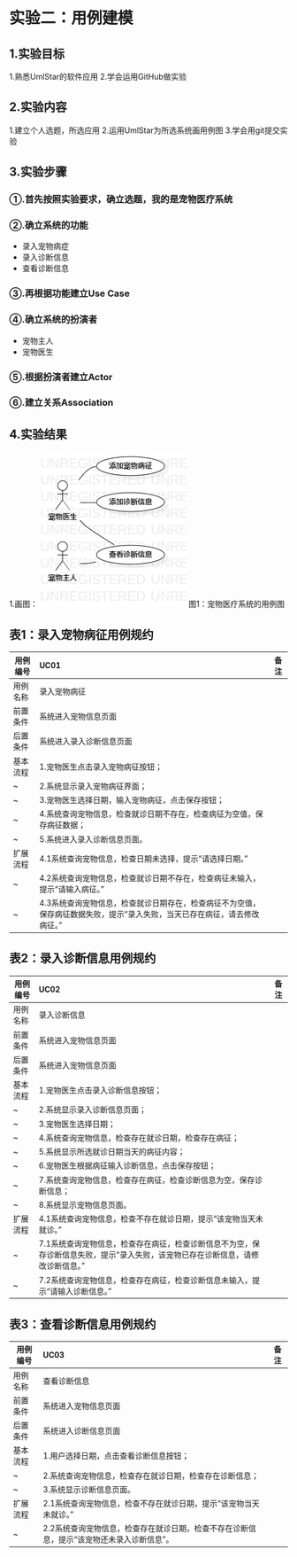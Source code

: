 # 实验二：用例建模

## 1.实验目标
1.熟悉UmlStar的软件应用
2.学会运用GitHub做实验

## 2.实验内容
1.建立个人选题，所选应用
2.运用UmlStar为所选系统画用例图
3.学会用git提交实验

## 3.实验步骤
### ①.首先按照实验要求，确立选题，我的是宠物医疗系统
### ②.确立系统的功能
 - 录入宠物病症
 - 录入诊断信息
 - 查看诊断信息
### ③.再根据功能建立Use Case
### ④.确立系统的扮演者
 - 宠物主人
 - 宠物医生
### ⑤.根据扮演者建立Actor
### ⑥.建立关系Association

## 4.实验结果
1.画图：
 ![用例图](./Lab2_UseCaseDiagram.jpg)
 图1：宠物医疗系统的用例图

## 表1：录入宠物病征用例规约  

用例编号  | UC01 | 备注  
-|:-|-  
用例名称  | 录入宠物病征  |   
前置条件  | 系统进入宠物信息页面     |
后置条件  | 系统进入录入诊断信息页面     |
基本流程  | 1.宠物医生点击录入宠物病征按钮；  |
~| 2.系统显示录入宠物病征界面；  |   
~| 3.宠物医生选择日期，输入宠物病征，点击保存按钮； |   
~| 4.系统查询宠物信息，检查就诊日期不存在，检查病征为空值，保存病征数据；   |   
~| 5.系统进入录入诊断信息页面。   |  
扩展流程 | 4.1系统查询宠物信息，检查日期未选择，提示“请选择日期。”|
~ | 4.2系统查询宠物信息，检查就诊日期不存在，检查病征未输入，提示“请输入病征。”|
~ | 4.3系统查询宠物信息，检查就诊日期存在，检查病征不为空值，保存病征数据失败，提示“录入失败，当天已存在病征，请去修改病征。” |


## 表2：录入诊断信息用例规约  

用例编号  | UC02 | 备注  
-|:-|-  
用例名称  | 录入诊断信息  |   
前置条件  | 系统进入宠物信息页面     | 
后置条件  | 系统进入宠物信息页面     |
基本流程  | 1.宠物医生点击录入诊断信息按钮；  |
~| 2.系统显示录入诊断信息页面；  |
~| 3.宠物医生选择日期；|
~| 4.系统查询宠物信息，检查存在就诊日期，检查存在病征；|
~| 5.系统显示所选就诊日期当天的病征内容；|
~| 6.宠物医生根据病征输入诊断信息，点击保存按钮；  |   
~| 7.系统查询宠物信息，检查存在病征，检查诊断信息为空，保存诊断信息；   |   
~| 8.系统显示宠物信息页面。   |  
扩展流程  | 4.1系统查询宠物信息，检查不存在就诊日期，提示“该宠物当天未就诊。” |
~| 7.1系统查询宠物信息，检查存在病征，检查诊断信息不为空，保存诊断信息失败，提示“录入失败，该宠物已存在诊断信息，请修改诊断信息。”   |
~| 7.2系统查询宠物信息，检查存在病征，检查诊断信息未输入，提示“请输入诊断信息。” |

## 表3：查看诊断信息用例规约  

用例编号  | UC03 | 备注  
-|:-|-  
用例名称  | 查看诊断信息  |   
前置条件  | 系统进入宠物信息页面     | 
后置条件  | 系统进入诊断信息页面     |
基本流程  | 1.用户选择日期，点击查看诊断信息按钮；  |
~| 2.系统查询宠物信息，检查存在就诊日期，检查存在诊断信息；  |   
~| 3.系统显示诊断信息页面。   |
扩展流程  | 2.1系统查询宠物信息，检查不存在就诊日期，提示“该宠物当天未就诊。”|
~| 2.2系统查询宠物信息，检查存在就诊日期，检查不存在诊断信息，提示“该宠物还未录入诊断信息”。   |
